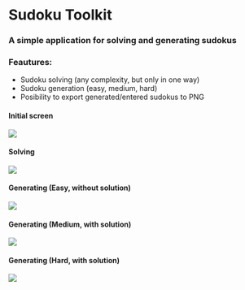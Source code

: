 # Sudoku Toolkit

### A simple application for solving and generating sudokus

### Feautures:
* Sudoku solving (any complexity, but only in one way)
* Sudoku generation (easy, medium, hard)
* Posibility to export generated/entered sudokus to PNG

#### Initial screen
![](https://i.ibb.co/khGdbjm/1.png)

#### Solving
![](https://i.ibb.co/VJG2K1p/2.png)

#### Generating (Easy, without solution)
![](https://i.ibb.co/qgYwC09/3.png)

#### Generating (Medium, with solution)
![](https://i.ibb.co/9G84s1p/4.png)

#### Generating (Hard, with solution)
![](https://i.ibb.co/hZY8YXh/5.png)

